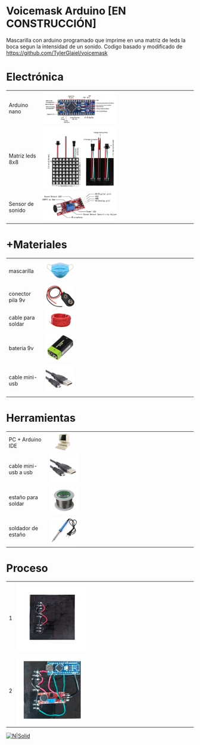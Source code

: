 # Voicemask Arduino [EN CONSTRUCCIÓN]
Mascarilla con arduino programado que imprime en una matriz de leds la boca segun la intensidad de un sonido. Codigo basado y modificado de https://github.com/TylerGlaiel/voicemask

# Electrónica
|   |   |
|---|---|
| Arduino nano|<img src="img/arduino/arduino-nano.jpg" width="50%"/>|
| Matriz leds 8x8 |<img src="img/arduino/matrix-led.jpg" width="50%"/>  |
| Sensor de sonido |<img src="img/arduino/microphone.jpg" width="50%"/>  |


# +Materiales
|   |   |
|---|---|
| mascarilla |<img src="img/material/mask.jpg" width="20%"/>  |
| conector pila 9v |<img src="img/material/cable-9v.jpg" width="20%"/>  |
| cable para soldar  |<img src="img/material/cable.jpg" width="20%"/>|
| bateria 9v |<img src="img/material/pila-9v.jpg" width="20%"/>  |
| cable mini-usb  |<img src="img/material/mini-usb.jpg" width="20%"/>|

# Herramientas
|   |   |
|---|---|
| PC + Arduino IDE  |<img src="img/tool/pc.jpg" width="20%"/> |
| cable mini-usb a usb |<img src="img/material/mini-usb.jpg" width="20%"/>  |
| estaño para soldar |<img src="img/tool/tin.jpg" width="20%"/> |
| soldador de estaño |<img src="img/tool/welder.jpg" width="20%"/>  |

# Proceso
|   |   |
|---|---|
|  1  |<img src="img/process/step1.jpg" width="40%"/> |
| 2 |<img src="img/process/final.jpg" width="40%"/> |

[![N|Solid](https://i.imgur.com/DOMgrz2.png)](https://twitter.com/d4nijerez) 